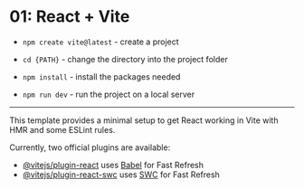 # 01: React + Vite

* `npm create vite@latest` - create a project

* `cd {PATH}` - change the directory into the project folder

* `npm install` - install the packages needed

* `npm run dev` - run the project on a local server

---------------------------------------------

This template provides a minimal setup to get React working in Vite with HMR and some ESLint rules.

Currently, two official plugins are available:

- [@vitejs/plugin-react](https://github.com/vitejs/vite-plugin-react/blob/main/packages/plugin-react/README.md) uses [Babel](https://babeljs.io/) for Fast Refresh
- [@vitejs/plugin-react-swc](https://github.com/vitejs/vite-plugin-react-swc) uses [SWC](https://swc.rs/) for Fast Refresh
